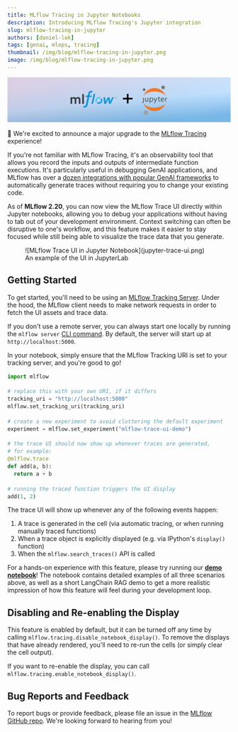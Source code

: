 ```yaml
---
title: MLflow Tracing in Jupyter Notebooks
description: Introducing MLflow Tracing's Jupyter integration
slug: mlflow-tracing-in-jupyter
authors: [daniel-lok]
tags: [genai, mlops, tracing]
thumbnail: /img/blog/mlflow-tracing-in-jupyter.png
image: /img/blog/mlflow-tracing-in-jupyter.png
---
```


![Thumbnail](mlflow-tracing-in-jupyter-title.png)

🚀 We're excited to announce a major upgrade to the [MLflow Tracing](https://mlflow.org/docs/latest/llms/tracing/index.html)
experience!

If you're not familiar with MLflow Tracing, it's an observability tool that allows you record the inputs and
outputs of intermediate function executions. It's particularly useful in debugging GenAI applications, and MLflow has over
a [dozen integrations with popular GenAI frameworks](https://mlflow.org/docs/latest/llms/tracing/index.html#automatic-tracing)
to automatically generate traces without requiring you to change your existing code.

As of **MLflow 2.20**, you can now view the MLflow Trace UI directly within Jupyter notebooks, allowing
you to debug your applications without having to tab out of your development environment. Context
switching can often be disruptive to one's workflow, and this feature makes it easier to stay focused while
still being able to visualize the trace data that you generate.

<figure>
  ![MLflow Trace UI in Jupyter Notebook](jupyter-trace-ui.png)
  <figcaption style={{ textAlign: "center" }}>An example of the UI in JupyterLab</figcaption>
</figure>

## Getting Started

To get started, you'll need to be using an [MLflow Tracking Server](https://mlflow.org/docs/latest/tracking/server.html).
Under the hood, the MLflow client needs to make network requests in order to fetch the UI assets and trace data.

If you don't use a remote server, you can always start one locally by running the `mlflow server`
[CLI command](https://mlflow.org/docs/latest/tracking/server.html#start-the-tracking-server). By default,
the server will start up at `http://localhost:5000`.

In your notebook, simply ensure that the MLflow Tracking URI is set to your tracking server, and you're good to go!

```python
import mlflow

# replace this with your own URI, if it differs
tracking_uri = "http://localhost:5000"
mlflow.set_tracking_uri(tracking_uri)

# create a new experiment to avoid cluttering the default experiment
experiment = mlflow.set_experiment("mlflow-trace-ui-demo")

# the trace UI should now show up whenever traces are generated,
# for example:
@mlflow.trace
def add(a, b):
  return a + b

# running the traced function triggers the UI display
add(1, 2)
```

The trace UI will show up whenever any of the following events happen:

1. A trace is generated in the cell (via automatic tracing, or when running manually traced functions)
2. When a trace object is explicitly displayed (e.g. via IPython's `display()` function)
3. When the `mlflow.search_traces()` API is called

For a hands-on experience with this feature, please try running our
[**demo notebook**](https://github.com/mlflow/mlflow/blob/v2.22.1/docs/docs/tracing/tutorials/jupyter-trace-demo.ipynb)!
The notebook contains detailed examples of all three scenarios above, as well as a short LangChain RAG demo to
get a more realistic impression of how this feature will feel during your development loop.

## Disabling and Re-enabling the Display

This feature is enabled by default, but it can be turned off any time by calling `mlflow.tracing.disable_notebook_display()`.
To remove the displays that have already rendered, you'll need to re-run the cells (or simply clear the cell output).

If you want to re-enable the display, you can call `mlflow.tracing.enable_notebook_display()`.

## Bug Reports and Feedback

To report bugs or provide feedback, please file an issue in the
[MLflow GitHub repo](https://github.com/mlflow/mlflow/issues). We're looking forward to hearing from you!
